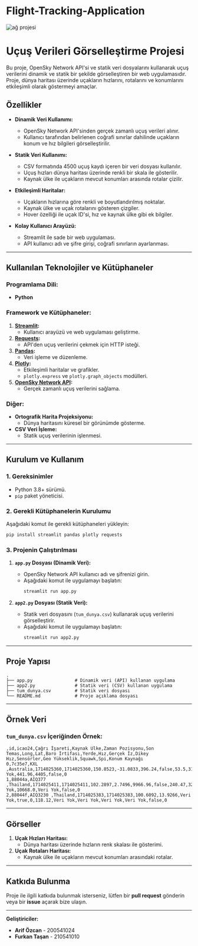 # Flight-Tracking-Application

![ağ projesi](https://github.com/user-attachments/assets/b8644e3a-a493-4f3c-a66c-3ab614c66fac)

# Uçuş Verileri Görselleştirme Projesi

Bu proje, OpenSky Network API'si ve statik veri dosyalarını kullanarak uçuş verilerini dinamik ve statik bir şekilde görselleştiren bir web uygulamasıdır. Proje, dünya haritası üzerinde uçakların hızlarını, rotalarını ve konumlarını etkileşimli olarak göstermeyi amaçlar.

## Özellikler

- **Dinamik Veri Kullanımı:**
  - OpenSky Network API'sinden gerçek zamanlı uçuş verileri alınır.
  - Kullanıcı tarafından belirlenen coğrafi sınırlar dahilinde uçakların konum ve hız bilgileri görselleştirilir.

- **Statik Veri Kullanımı:**
  - CSV formatında 4500 uçuş kaydı içeren bir veri dosyası kullanılır.
  - Uçuş hızları dünya haritası üzerinde renkli bir skala ile gösterilir.
  - Kaynak ülke ile uçakların mevcut konumları arasında rotalar çizilir.

- **Etkileşimli Haritalar:**
  - Uçakların hızlarına göre renkli ve boyutlandırılmış noktalar.
  - Kaynak ülke ve uçak rotalarını gösteren çizgiler.
  - Hover özelliği ile uçak ID'si, hız ve kaynak ülke gibi ek bilgiler.

- **Kolay Kullanıcı Arayüzü:**
  - Streamlit ile sade bir web uygulaması.
  - API kullanıcı adı ve şifre girişi, coğrafi sınırların ayarlanması.

---

## Kullanılan Teknolojiler ve Kütüphaneler

### Programlama Dili:
- **Python**

### Framework ve Kütüphaneler:
1. **[Streamlit](https://streamlit.io/):**
   - Kullanıcı arayüzü ve web uygulaması geliştirme.
2. **[Requests](https://pypi.org/project/requests/):**
   - API'den uçuş verilerini çekmek için HTTP isteği.
3. **[Pandas](https://pandas.pydata.org/):**
   - Veri işleme ve düzenleme.
4. **[Plotly](https://plotly.com/):**
   - Etkileşimli haritalar ve grafikler.
   - `plotly.express` ve `plotly.graph_objects` modülleri.
5. **[OpenSky Network API](https://opensky-network.org/):**
   - Gerçek zamanlı uçuş verilerini sağlama.

### Diğer:
- **Ortografik Harita Projeksiyonu:**
  - Dünya haritasını küresel bir görünümde gösterme.
- **CSV Veri İşleme:**
  - Statik uçuş verilerinin işlenmesi.

---

## Kurulum ve Kullanım

### 1. Gereksinimler
- Python 3.8+ sürümü.
- `pip` paket yöneticisi.

### 2. Gerekli Kütüphanelerin Kurulumu
Aşağıdaki komut ile gerekli kütüphaneleri yükleyin:
```bash
pip install streamlit pandas plotly requests
```

### 3. Projenin Çalıştırılması
1. **`app.py` Dosyası (Dinamik Veri):**
   - OpenSky Network API kullanıcı adı ve şifrenizi girin.
   - Aşağıdaki komut ile uygulamayı başlatın:
     ```bash
     streamlit run app.py
     ```

2. **`app2.py` Dosyası (Statik Veri):**
   - Statik veri dosyasını (`tum_dunya.csv`) kullanarak uçuş verilerini görselleştirir.
   - Aşağıdaki komut ile uygulamayı başlatın:
     ```bash
     streamlit run app2.py
     ```

---

## Proje Yapısı

```
.
├── app.py                # Dinamik veri (API) kullanan uygulama
├── app2.py               # Statik veri (CSV) kullanan uygulama
├── tum_dunya.csv         # Statik veri dosyası
└── README.md             # Proje açıklama dosyası
```

---

## Örnek Veri

### **`tum_dunya.csv` İçeriğinden Örnek:**
```csv
,id,icao24,Çağrı İşareti,Kaynak Ülke,Zaman Pozisyonu,Son Temas,Long,Lat,Baro İrtifası,Yerde,Hız,Gerçek İz,Dikey Hız,Sensörler,Geo Yükseklik,Squawk,Spi,Konum Kaynağı
0,7c35e7,KXL     ,Australia,1714025360,1714025360,150.8523,-31.0833,396.24,false,53.5,313.05,-0.98,Veri Yok,441.96,4405,false,0
1,88044a,AIQ377  ,Thailand,1714025411,1714025411,102.2897,2.7496,9966.96,false,240.47,321.34,3.25,Veri Yok,10668.0,Veri Yok,false,0
2,88044f,AIQ3230 ,Thailand,1714025383,1714025383,100.6092,13.9266,Veri Yok,true,0,118.12,Veri Yok,Veri Yok,Veri Yok,Veri Yok,false,0
```

---

## Görseller

1. **Uçak Hızları Haritası:**
   - Dünya haritası üzerinde hızların renk skalası ile gösterimi.
2. **Uçak Rotaları Haritası:**
   - Kaynak ülke ile uçakların mevcut konumları arasındaki rotalar.

---

## Katkıda Bulunma
Proje ile ilgili katkıda bulunmak isterseniz, lütfen bir **pull request** gönderin veya bir **issue** açarak bize ulaşın.

---

**Geliştiriciler:**  
- **Arif Özcan** - 200541024  
- **Furkan Taşan** - 210541010


